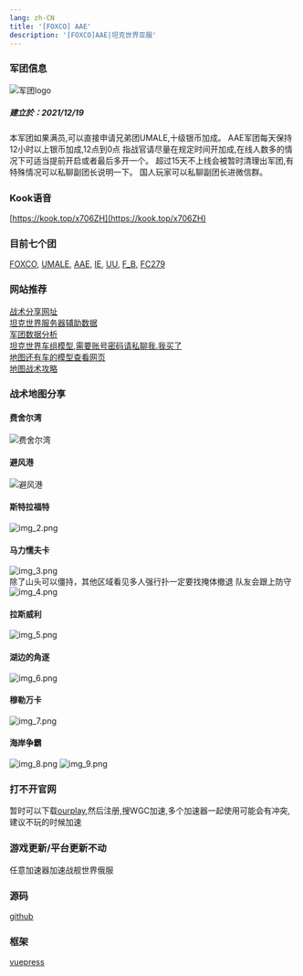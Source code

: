 ```yaml
---
lang: zh-CN
title: '[FOXCO] AAE'
description: '[FOXCO]AAE|坦克世界亚服'
---
```


### 军团信息

![军团logo](./img/logo.png)

[//]: # (### [FOXCO] AAE)

##### 建立於：2021/12/19

本军团如果满员,可以直接申请兄弟团UMALE,十级银币加成。
AAE军团每天保持12小时以上银币加成,12点到0点
指战官请尽量在规定时间开加成,在线人数多的情况下可适当提前开启或者最后多开一个。
超过15天不上线会被暂时清理出军团,有特殊情况可以私聊副团长说明一下。
国人玩家可以私聊副团长进微信群。

### Kook语音

[https://kook.top/x706ZH](https://kook.top/x706ZH)

### 目前七个团

[FOXCO](https://asia.wargaming.net/clans/wot/2000016612/),
[UMALE](https://asia.wargaming.net/clans/wot/2000012921/),
[AAE](https://asia.wargaming.net/clans/wot/2000017515/),
[IE](https://asia.wargaming.net/clans/wot/2000017683/),
[UU](https://asia.wargaming.net/clans/wot/2000014025/),
[F_B](https://asia.wargaming.net/clans/wot/2000017841/),
[FC279](https://asia.wargaming.net/clans/wot/2000017843/)

### 网站推荐

[战术分享网址](https://stratsketch.com/)  
[坦克世界服务器辅助数据](https://wgstatus.com/wot)  
[军团数据分析](https://clantools.us/)  
[坦克世界车组模型,需要账号密码请私聊我.我买了](https://gamemodels3d.com/games/worldoftanks/)  
[地图还有车的模型查看网页](https://wotinspector.com/zh-hans/shop)  
[地图战术攻略](https://wotguru.com/)

### 战术地图分享

#### 费舍尔湾

![费舍尔湾](img.png)

#### 避风港

![避风港](img_1.png)

#### 斯特拉福特

![img_2.png](img_2.png)

#### 马力懦夫卡

![img_3.png](img_3.png)  
除了山头可以僵持，其他区域看见多人强行扑一定要找掩体撤退 队友会跟上防守
![img_4.png](img_4.png)

#### 拉斯威利

![img_5.png](img_5.png)

#### 湖边的角逐

![img_6.png](img_6.png)

#### 穆勒万卡

![img_7.png](img_7.png)

#### 海岸争霸

![img_8.png](img_8.png)
![img_9.png](img_9.png)

### 打不开官网

暂时可以下载[ourplay](https://www.ourplay.net/download/),然后注册,搜WGC加速,多个加速器一起使用可能会有冲突,建议不玩的时候加速

### 游戏更新/平台更新不动

任意加速器加速战舰世界俄服

### 源码
[github](https://github.com/uxzhen/aae)

### 框架
[vuepress](https://v2.vuepress.vuejs.org/zh/)